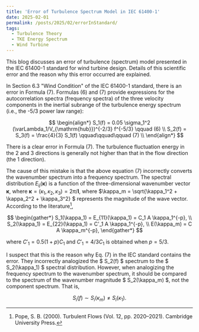 ```yaml
---
title: 'Error of Turbulence Spectrum Model in IEC 61400-1'
date: 2025-02-01
permalink: /posts/2025/02/errorInStandard/
tags:
  - Turbulence Theory
  - TKE Energy Spectrum
  - Wind Turbine
---
```


This blog discusses an error of turbulence (spectrum) model presented in the IEC 61400-1 standard for wind turbine design. Details of this scientific error and the reason why this error occurred are explained.


In Section 6.3 "Wind Condition" of the IEC 61400-1 standard, there is an error in Formula (7). Formulas (6) and (7) provide expressions for the autocorrelation spectra (frequency spectra) of the three velocity components in the inertial subrange of the turbulence energy spectrum (i.e., the -5/3 power law range):

$$
\begin{align*}
    S_1(f) = 0.05 \sigma_1^2 (\varLambda_1/V_{\mathrm{hub}})^{-2/3} f^{-5/3}
    \qquad (6)  \\
    S_2(f) = S_3(f) = \frac{4}{3} S_1(f)
    \qquad\qquad\qquad (7)  \\
\end{align*}
$$

There is a clear error in Formula (7). The turbulence fluctuation energy in the 2 and 3 directions is generally not higher than that in the flow direction (the 1 direction).

The cause of this mistake is that the above equation (7) incorrectly converts the wavenumber spectrum into a frequency spectrum. The spectral distribution $E_{ij}(\mathbf{\kappa})$ is a function of the three-dimensional wavenumber vector $\mathbf{\kappa}$, where $\mathbf{\kappa} = (\kappa_1, \kappa_2, \kappa_3) = 2\pi/\mathbf{l}$, where $\kappa_m = \sqrt{\kappa_1^2 + \kappa_2^2 + \kappa_3^2} $ represents the magnitude of the wave vector. According to the literature[^1],

$$
\begin{gather*}
    S_1(\kappa_1) = E_{11}(\kappa_1) = C_1 A \kappa_1^{-p},  \\
    S_2(\kappa_1) = E_{22}(\kappa_1) = C'_1 A \kappa_1^{-p},  \\
    E(\kappa_m) = C A \kappa_m^{-p},
\end{gather*}
$$

where $C'_1 = 0.5(1 + p)C_1$ and $C'_1 = 4/3C_1$ is obtained when $p = 5/3$.

I suspect that this is the reason why Eq. (7) in the IEC standard contains the error. They incorrectly analogized the $ S_2(f) $ spectrum to the $ S_2(\kappa_1) $ spectral distribution. However, when analogizing the frequency spectrum to the wavenumber spectrum, it should be compared to the spectrum of the wavenumber magnitude $ S_2(\kappa_m) $, not the component spectrum. That is,

$$
\begin{equation*}
    S_i(f) \sim S_i(\kappa_m) \neq S_i(\kappa_1).
\end{equation*}
$$


[^1]: Pope, S. B. (2000). Turbulent Flows (Vol. 12, pp. 2020–2021). Cambridge University Press.
